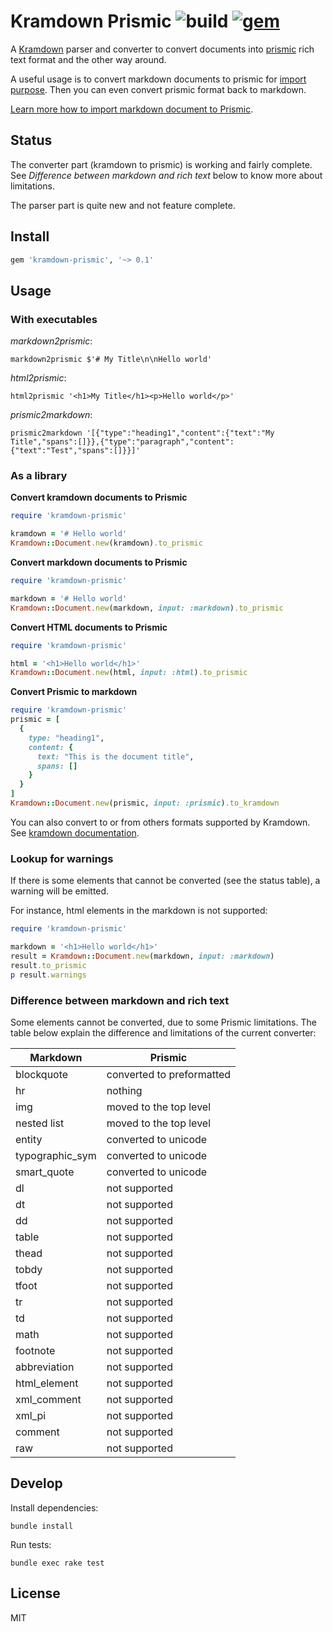 # Kramdown Prismic ![build](https://img.shields.io/github/actions/workflow/status/stormz/kramdown-prismic/ci.yml?branch=master) [![gem](https://img.shields.io/gem/v/kramdown-prismic)](https://rubygems.org/gems/kramdown-prismic)

A [Kramdown][] parser and converter to convert documents into [prismic][] rich text format and the other way around.

A useful usage is to convert markdown documents to prismic for [import purpose][prismic-import]. Then you can even convert prismic format back to markdown.

[Learn more how to import markdown document to Prismic](https://2metz.fr/blog/import-markdown-into-prismic/).

## Status

The converter part (kramdown to prismic) is working and fairly complete. See *Difference between markdown and rich text* below to know more about limitations.

The parser part is quite new and not feature complete.

## Install

```ruby
gem 'kramdown-prismic', '~> 0.1'
```

## Usage

### With executables

*markdown2prismic*:

    markdown2prismic $'# My Title\n\nHello world'

*html2prismic*:

    html2prismic '<h1>My Title</h1><p>Hello world</p>'

*prismic2markdown*:

    prismic2markdown '[{"type":"heading1","content":{"text":"My Title","spans":[]}},{"type":"paragraph","content":{"text":"Test","spans":[]}}]'

### As a library

**Convert kramdown documents to Prismic**

```ruby
require 'kramdown-prismic'

kramdown = '# Hello world'
Kramdown::Document.new(kramdown).to_prismic
```

**Convert markdown documents to Prismic**

```ruby
require 'kramdown-prismic'

markdown = '# Hello world'
Kramdown::Document.new(markdown, input: :markdown).to_prismic
```

**Convert HTML documents to Prismic**

```ruby
require 'kramdown-prismic'

html = '<h1>Hello world</h1>'
Kramdown::Document.new(html, input: :html).to_prismic
```

**Convert Prismic to markdown**

```ruby
require 'kramdown-prismic'
prismic = [
  {
    type: "heading1",
    content: {
      text: "This is the document title",
      spans: []
    }
  }
]
Kramdown::Document.new(prismic, input: :prismic).to_kramdown
```

You can also convert to or from others formats supported by Kramdown. See [kramdown documentation](https://kramdown.gettalong.org/documentation.html).

### Lookup for warnings

If there is some elements that cannot be converted (see the status table), a warning will be emitted.

For instance, html elements in the markdown is not supported:

```ruby
require 'kramdown-prismic'

markdown = '<h1>Hello world</h1>'
result = Kramdown::Document.new(markdown, input: :markdown)
result.to_prismic
p result.warnings
```

### Difference between markdown and rich text

Some elements cannot be converted, due to some Prismic limitations. The table below explain the difference and limitations of the current converter:

| Markdown         | Prismic                    |
|------------------|----------------------------|
| blockquote       | converted to preformatted  |
| hr               | nothing                    |
| img              | moved to the top level     |
| nested list      | moved to the top level     |
| entity           | converted to unicode       |
| typographic_sym  | converted to unicode       |
| smart_quote      | converted to unicode       |
| dl               | not supported              |
| dt               | not supported              |
| dd               | not supported              |
| table            | not supported              |
| thead            | not supported              |
| tobdy            | not supported              |
| tfoot            | not supported              |
| tr               | not supported              |
| td               | not supported              |
| math             | not supported              |
| footnote         | not supported              |
| abbreviation     | not supported              |
| html_element     | not supported              |
| xml_comment      | not supported              |
| xml_pi           | not supported              |
| comment          | not supported              |
| raw              | not supported              |

## Develop

Install dependencies:

    bundle install

Run tests:

    bundle exec rake test

## License

MIT

[Kramdown]: https://kramdown.gettalong.org/
[prismic]: https://prismic.io/
[prismic-import]: https://prismic.io/docs/core-concepts/how-to-import-content
